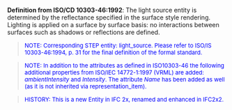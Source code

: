 **Definition from ISO/CD 10303-46:1992**: The light source entity is determined by the reflectance specified in the surface style rendering. Lighting is applied on a surface by surface basis: no interactions between surfaces such as shadows or reflections are defined.

> <font size="-1" color="#0000FF">NOTE: Corresponding STEP entity:
		  light_source. Please refer to ISO/IS 10303-46:1994, p. 31 for the final
		  definition of the formal standard. </font>
>

> <font color="#0000FF" size="-1">NOTE: In addition to the
		attributes as defined in ISO10303-46 the following additional properties from
		ISO/IEC 14772-1:1997 (VRML) are added: <i>ambientIntensity</i> and
		<i>Intensity</i>. The attribute <i>Name</i> has been added as well (as it is
		not inherited via representation_item).</font>

> <font color="#0000FF" size="-1">HISTORY: This is a new Entity
		in IFC 2x, renamed and enhanced in IFC2x2.</font>
